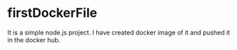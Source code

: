 # firstDockerFile
It is a simple node.js project. I have created docker image of it and pushed it in the docker hub.
